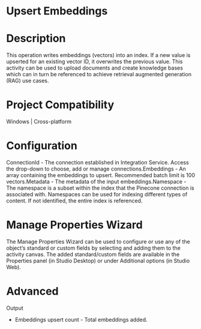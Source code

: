﻿# Upsert Embeddings

# Description

This operation writes embeddings (vectors) into an index. If a new value is upserted
                for an existing vector ID, it overwrites the previous value. This activity can be
                used to upload documents and create knowledge bases which can in turn be referenced
                to achieve retrieval augmented generation (RAG) use cases.

# Project Compatibility

Windows | Cross-platform

# Configuration

ConnectionId - The
                        connection established in Integration Service. Access the drop-down to
                        choose, add or manage connections.Embeddings - An array
                        containing the embeddings to upsert. Recommended batch limit is 100
                        vectors.Metadata - The
                        metadata of the input embeddings.Namespace - The namespace is a subset within the index that the
                        Pinecone connection is associated with. Namespaces can be used for indexing
                        different types of content. If not identified, the entire index is
                        referenced.

# Manage Properties Wizard

The Manage Properties Wizard can be used to configure or use any of the object’s
                standard or custom fields by selecting and adding them to the activity canvas. The
                added standard/custom fields are available in the Properties panel (in Studio
                Desktop) or under Additional options (in Studio Web).

# Advanced

Output

* Embeddings upsert count - Total embeddings added.
